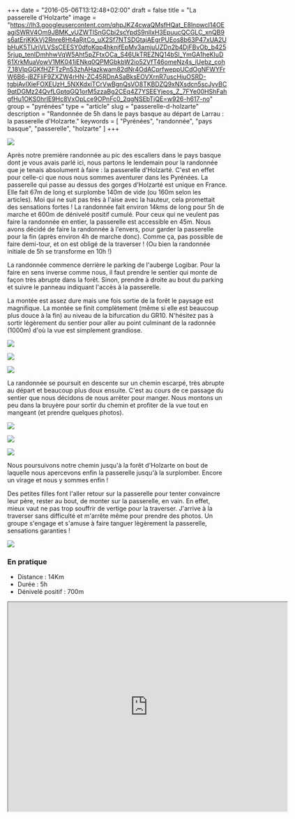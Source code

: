 +++
date = "2016-05-06T13:12:48+02:00"
draft = false
title = "La passerelle d'Holzarte"
image = "https://lh3.googleusercontent.com/qhpJKZ4cwaQMsfHQat_E8lnpwcI14OEagiSWRV4Om9JBMK_vUZWTlSnGCbi2scYpdS9nllxH3EpuucQCGLC_xnQB9s6atErjKKkVj2Rnre8Ht4aRjtCo_uX2Sf7NTSDGtajAEgrPUEos8b63P47xUA2UbHuK5TlJriVLVSsCEESY0dfoKqp4hknjfEpMv3amjuUZDn2b4DjFBvOb_b4255rjup_tenIDmhhwVqW5Aht5pZFtxOCa_S46UkTREZNQ14bSl_YmGA1heKIuD61XrkMuaVowV1MK041iENkq0QPMGbkbW2io52VfT46omeNz4s_iUebz_coh7_18VIpGGKfHZFTzPn53zhAHazkwam82dNr4OdACprfweppUCdOgNFWYFrW6B6-jBZFliF9ZXZW4rHN-ZC45RDnASaBksEOVXrnR7uscHjuOSRD-tgbjAvIXieFOXEUzH_5NXKdxiTCrVwBgnQsVO8TKBDZQ9xNXsdcn5scJyvBC9qtDGMz24QvfLGptqGQ1orM5zzaBg2CEq4Z7YSEEYjeos_Z_7FYe00HShFahgfHu1OKS0hrIE9Hc8VxOpLce9OPnFc0_2qgNSEbTjQE=w926-h617-no"
group = "pyrénées"
type = "article"
slug = "passerelle-d-holzarte"
description = "Randonnée de 5h dans le pays basque au départ de Larrau : la passerelle d'Holzarte."
keywords = [
	"Pyrénées",
	"randonnée",
	"pays basque",
	"passerelle",
	"holzarte"
	]
+++

![](https://lh3.googleusercontent.com/qhpJKZ4cwaQMsfHQat_E8lnpwcI14OEagiSWRV4Om9JBMK_vUZWTlSnGCbi2scYpdS9nllxH3EpuucQCGLC_xnQB9s6atErjKKkVj2Rnre8Ht4aRjtCo_uX2Sf7NTSDGtajAEgrPUEos8b63P47xUA2UbHuK5TlJriVLVSsCEESY0dfoKqp4hknjfEpMv3amjuUZDn2b4DjFBvOb_b4255rjup_tenIDmhhwVqW5Aht5pZFtxOCa_S46UkTREZNQ14bSl_YmGA1heKIuD61XrkMuaVowV1MK041iENkq0QPMGbkbW2io52VfT46omeNz4s_iUebz_coh7_18VIpGGKfHZFTzPn53zhAHazkwam82dNr4OdACprfweppUCdOgNFWYFrW6B6-jBZFliF9ZXZW4rHN-ZC45RDnASaBksEOVXrnR7uscHjuOSRD-tgbjAvIXieFOXEUzH_5NXKdxiTCrVwBgnQsVO8TKBDZQ9xNXsdcn5scJyvBC9qtDGMz24QvfLGptqGQ1orM5zzaBg2CEq4Z7YSEEYjeos_Z_7FYe00HShFahgfHu1OKS0hrIE9Hc8VxOpLce9OPnFc0_2qgNSEbTjQE=w926-h617-no)

Après notre première randonnée au pic des escaliers dans le pays basque dont je vous avais parlé ici, nous partons le lendemain pour la randonnée que je tenais absolument à faire : la passerelle d'Holzarté. C'est en effet pour celle-ci que nous nous sommes aventurer dans les Pyrénées. La passerelle qui passe au dessus des gorges d'Holzarté est unique en France. Elle fait 67m de long et surplombe 140m de vide (ou 160m selon les articles). Moi qui ne suit pas très à l'aise avec la hauteur, cela promettait des sensations fortes !
La randonnée fait environ 14kms de long pour 5h de marche et 600m de dénivelé positif cumulé. Pour ceux qui ne veulent pas faire la randonnée en entier, la passerelle est accessible en 45m.
Nous avons décidé de faire la randonnée à l'envers, pour garder la passerelle pour la fin (après environ 4h de marche donc). Comme ça, pas possible de faire demi-tour, et on est obligé de la traverser ! (Ou bien la randonnée initiale de 5h se transforme en 10h !)

La randonnée commence derrière le parking de l'auberge Logibar. Pour la faire en sens inverse comme nous, il faut prendre le sentier qui monte de façon très abrupte dans la forêt. Sinon, prendre à droite au bout du parking et suivre le panneau indiquant l'accès à la passerelle.

La montée est assez dure mais une fois sortie de la forêt le paysage est magnifique. La montée se finit complètement (même si elle est beaucoup plus douce à la fin) au niveau de la bifurcation du GR10. N'hésitez pas à sortir légèrement du sentier pour aller au point culminant de la radonnée (1000m) d'où la vue est simplement grandiose.



![](https://farm8.staticflickr.com/7330/26284552633_a97b18359a_b.jpg)

![](https://farm8.staticflickr.com/7103/26615985540_24145fb45c_b.jpg)

![](https://farm8.staticflickr.com/7057/26855124986_a2783aa4d0_b.jpg)

La randonnée se poursuit en descente sur un chemin escarpé, très abrupte au départ et beaucoup plus doux ensuite. C'est au cours de ce passage du sentier que nous décidons de nous arrêter pour manger. Nous montons un peu dans la bruyère pour sortir du chemin et profiter de la vue tout en mangeant (et prendre quelques photos).

![](https://farm8.staticflickr.com/7283/26282128354_63f532600e_b.jpg)

![](https://farm8.staticflickr.com/7589/26282163244_4804158831_b.jpg)

![](https://farm8.staticflickr.com/7595/26794263372_5643f4c574_b.jpg)

Nous poursuivons notre chemin jusqu'à la forêt d'Holzarte on bout de laquelle nous apercevons enfin la passerelle jusqu'à la surplomber. Encore un virage et nous y sommes enfin !

Des petites filles font l'aller retour sur la passerelle pour tenter convaincre leur père, rester au bout, de monter sur la passerelle, en vain. En effet, mieux vaut ne pas trop souffrir de vertige pour la traverser. J'arrive à la traverser sans difficulté et m'arrête même pour prendre des photos. Un groupe s'engage et s'amuse à faire tanguer lègèrement la passerelle, sensations garanties !

![](https://farm8.staticflickr.com/7714/26823336901_8918aec18f_b.jpg)

### En pratique

* Distance : 14Km
* Durée : 5h
* Dénivelé positif : 700m

<iframe src="https://www.google.com/maps/d/embed?mid=1rMfXOP66AaTcrH4vKdRBjnf9t48" width="640" height="480" class="center-block"></iframe>
